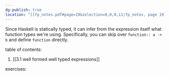 ```yaml
---
dg-publish: true
location: "[[fp_notes.pdf#page=19&selection=8,0,8,11|fp_notes, page 19]]"
---
```

Since Haskell is statically typed, it can infer from the expression itself what function types we're using. Specifically, you can skip over `function:: a -> b` and define `function` directly.

table of contents:

1. [[3.1 well formed well typed expressions]]

exercises: 